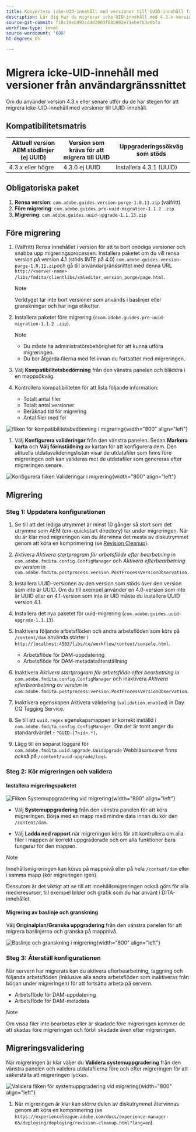 ```yaml
---
title: Konvertera icke-UID-innehåll med versioner till UUID-innehåll från användargränssnittet
description: Lär dig hur du migrerar icke-UID-innehåll med 4.3.x-versioner.
source-git-commit: f18c19eb493cd4d2003f68b082e71ebe7b3e6b7a
workflow-type: tm+mt
source-wordcount: '688'
ht-degree: 0%

---
```


# Migrera icke-UID-innehåll med versioner från användargränssnittet

Om du använder version 4.3.x eller senare utför du de här stegen för att migrera icke-UID-innehåll med versioner till UUID-innehåll.

## Kompatibilitetsmatris

| Aktuell version AEM stödlinjer (ej UUID) | Version som krävs för att migrera till UUID | Uppgraderingssökväg som stöds |
|---|---|---|
| 4.3.x eller högre | 4.3.0 ej UUID | Installera 4.3.1 (UUID) |

## Obligatoriska paket

1. **Rensa version**: `com.adobe.guides.version-purge-1.0.11.zip` (valfritt)
1. **Före migrering**: `com.adobe.guides.pre-uuid-migration-1.1.2 .zip`
1. **Migrering**: `com.adobe.guides.uuid-upgrade-1.1.13.zip`



## Före migrering

1. (Valfritt) Rensa innehållet i version för att ta bort onödiga versioner och snabba upp migreringsprocessen. Installera paketet om du vill rensa version på version 4.1 (stöds INTE på 4.0) `com.adobe.guides.version-purge-1.0.11.zip`och gå till användargränssnittet med denna URL `http://<server-name> /libs/fmdita/clientlibs/xmleditor_version_purge/page.html`.

   >[!NOTE]
   >
   >Verktyget tar inte bort versioner som används i baslinjer eller granskningar och har inga etiketter.
1. Installera paketet före migrering (`ccom.adobe.guides.pre-uuid-migration-1.1.2 .zip`).

   >[!NOTE]
   >
   >* Du måste ha administratörsbehörighet för att kunna utföra migreringen.
   >* Du bör åtgärda filerna med fel innan du fortsätter med migreringen.

1. Välj **Kompatibilitetsbedömning**  från den vänstra panelen och bläddra i en mappsökväg.
1. Kontrollera kompatibiliteten för att lista följande information:
   * Totalt antal filer
   * Totalt antal versioner
   * Beräknad tid för migrering
   * Antal filer med fel



![fliken för kompatibilitetsbedömning i migrering](assets/migration-compatibility-assessment.png){width="800" align="left"}


1. Välj **Konfigurera valideringar** från den vänstra panelen. Sedan **Markera karta** och **Välj förinställning** av kartan för att konfigurera dem. Den aktuella utdatavalideringslistan visar de utdatafiler som finns före migreringen och kan valideras mot de utdatafiler som genereras efter migreringen senare.

![Konfigurera fliken Valideringar i migrering](assets/migration-configure-validation.png){width="800" align="left"}




## Migrering

### Steg 1: Uppdatera konfigurationen

1. Se till att det lediga utrymmet är minst 10 gånger så stort som det utrymme som AEM (crx-quickstart directory) tar under migreringen. När du är klar med migreringen kan du återvinna det mesta av diskutrymmet genom att köra en komprimering (se [Revision Cleanup](https://experienceleague.adobe.com/docs/experience-manager-65/deploying/deploying/revision-cleanup.html?lang=en)).

1. Aktivera *Aktivera startprogram för arbetsflöde efter bearbetning* in `com.adobe.fmdita.config.ConfigManager` och *Aktivera efterbearbetning av version* in `com.adobe.fmdita.postprocess.version.PostProcessVersionObservation.`

1. Installera UUID-versionen av den version som stöds över den version som inte är UUID. Om du till exempel använder en 4.0-version som inte är UUID eller en 4.1-version som inte är UID måste du installera UUID version 4.1.

1. Installera det nya paketet för uuid-migrering (`com.adobe.guides.uuid-upgrade-1.1.13`).

1. Inaktivera följande arbetsflöden och andra arbetsflöden som körs på `/content/dam` använda starter i `http://localhost:4502/libs/cq/workflow/content/console.html`.

   * Arbetsflöde för DAM-uppdatering
   * Arbetsflöde för DAM-metadataåterställning

1. Inaktivera *Aktivera startprogram för arbetsflöde efter bearbetning* in `com.adobe.fmdita.config.ConfigManager` och inaktivera *Aktivera efterbearbetning av version* in `com.adobe.fmdita.postprocess.version.PostProcessVersionObservation`.

1. Inaktivera egenskapen Aktivera validering (`validation.enabled`) in Day CQ Tagging Service.

1. Se till att `uuid.regex` egenskapsmappen är korrekt inställd i `com.adobe.fmdita.config.ConfigManager`. Om det är tomt anger du standardvärdet - `^GUID-(?<id>.*)`.
1. Lägg till en separat loggare för `com.adobe.fmdita.uuid.upgrade.UuidUpgrade` Webbläsarsvaret finns också på `/content/uuid-upgrade/logs`.

### Steg 2: Kör migreringen och validera

#### Installera migreringspaketet

![Fliken Systemuppgradering vid migrering](assets/migration-system-upgrade.png){width="800" align="left"}

* Välj **Systemuppgradering** från den vänstra panelen för att köra migreringen. Börja med en mapp med mindre data innan du kör den `/content/dam`.

* Välj **Ladda ned rapport** när migreringen körs för att kontrollera om alla filer i mappen är korrekt uppgraderade och om alla funktioner bara fungerar för den mappen.


>[!NOTE]
>
> Innehållsmigreringen kan köras på mappnivå eller på hela `/content/dam` eller i samma mapp (kör migreringen igen).

Dessutom är det viktigt att se till att innehållsmigreringen också görs för alla medieresurser, till exempel bilder och grafik som du har använt i DITA-innehållet.

#### Migrering av baslinje och granskning

Välj **Originalplan/Granska uppgradering** från den vänstra panelen för att migrera baslinjerna och granska på mappnivå.

![Baslinje och granskning i migrering](assets/migration-baseline-review-upgrade.png){width="800" align="left"}


### Steg 3: Återställ konfigurationen

När servern har migrerats kan du aktivera efterbearbetning, taggning och följande arbetsflöden (inklusive alla andra arbetsflöden som inaktiveras från början under migreringen) för att fortsätta arbeta på servern.

* Arbetsflöde för DAM-uppdatering
* Arbetsflöde för DAM-metadata

>[!NOTE]
>
>Om vissa filer inte bearbetas eller är skadade före migreringen kommer de att skadas före migreringen och förbli skadade även efter migreringen.

## Migreringsvalidering

När migreringen är klar väljer du **Validera systemuppgradering** från den vänstra panelen och validera utdatafilerna före och efter migreringen för att säkerställa att migreringen lyckas.

![Validera fliken för systemuppgradering vid migrering](assets/migration-validate-system-upgrade.png){width="800" align="left"}


1. När migreringen är klar kan större delen av diskutrymmet återvinnas genom att köra en komprimering (se `https://experienceleague.adobe.com/docs/experience-manager-65/deploying/deploying/revision-cleanup.html?lang=en`).

